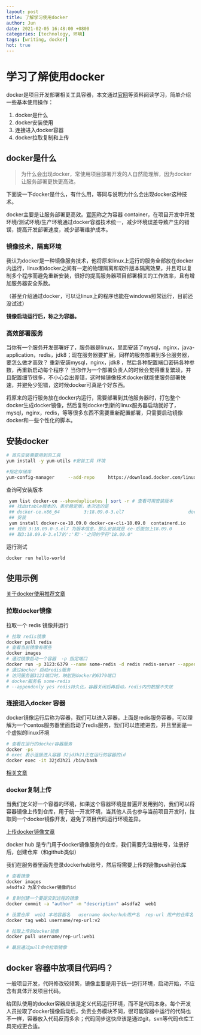 ```yaml
---
layout: post
title: 了解学习使用docker
author: Jun
date: 2021-02-05 16:48:00 +0800
categories: [technology, 环境]
tags: [writing, docker]
hot: true
---
```




# 学习了解使用docker

docker是项目开发部署相关工具容器，本文通过[官网](https://www.docker.com/)等资料阅读学习，简单介绍一些基本使用操作：

1. docker是什么 
2. docker安装使用
3. 连接进入docker容器
4. docker拉取复制和上传

<!--more-->

## docker是什么

> 为什么会出现docker，常使用项目部署开发的人自然能理解，因为docker让服务部署更快更高效。

下面说一下docker是什么，有什么用，等同与说明为什么会出现docker这种技术。

docker主要是让服务部署更高效。[官网](https://www.docker.com/resources/what-container)称之为容器 container，在项目开发中开发环境/测试环境/生产环境通过docker容器技术统一，减少环境误差导致产生的错误，提高开发部署速度，减少部署维护成本。

### 镜像技术，隔离环境

我认为docker是一种镜像服务技术，他将原来linux上运行的服务全部放在docker内运行，linux和docker之间有一定的物理隔离和软件版本隔离效果，并且可以复制多个程序而避免重新安装，很好的提高服务器项目部署相关的工作效率，且有增加服务器安全系数。

（甚至介绍通过docker，可以让linux上的程序也能在windows照常运行，目前还没试过）

**镜像启动运行后，称之为容器。**

### 高效部署服务

当你有一个服务开发部署好了，服务器是linux，里面安装了mysql，nginx，java-application，redis，jdk8；现在服务器要扩展，同样的服务部署到多台服务器，要怎么做才高效？ 重新安装mysql，nginx，jdk8 ，然后各种配置端口密码各种参数，再重新启动每个程序？ 当你作为一个部署负责人的时候会觉得重复繁琐，并且配置细节很多，不小心会出差错，这时候镜像技术docker就能使服务部署快速，并避免少犯错，这时候docker可真是个好东西。

将原来的运行服务放在docker内运行，需要部署到其他服务器时，打包整个docker生成docker镜像，然后复制docker到新的linux服务器启动就好了，mysql，nginx，redis，等等很多东西不需要重新配置部署，只需要启动镜像docker和一些个性化的脚本。



## 安装docker



```bash
# 首先安装需要用到的工具
yum install -y yum-utils #安装工具 环境

#指定存储库
yum-config-manager     --add-repo     https://download.docker.com/linux/centos/docker-ce.repo
```



查询可安装版本

```bash
 yum list docker-ce --showduplicates | sort -r # 查看可用安装版本
 ## 找出stable版本的，表示稳定版，本次选的是
 ## docker-ce.x86_64         3:18.09.0-3.el7                        docker-ce-stable ##
 ## 安装
 yum install docker-ce-18.09.0 docker-ce-cli-18.09.0  containerd.io
 ## 规则 3:18.09.0-3.el7 为版本信息，那么安装就是 ce-后面加上18.09.0 
 ## 取3:18.09.0-3.el7的':'和'-'之间的字符"18.09.0"
```



运行测试

```bash
docker run hello-world
```



## 使用示例

[关于docker使用推荐文章](https://www.cnblogs.com/l-y-h/p/12622730.html)

### 拉取docker镜像

拉取一个 redis 镜像并运行

```bash
# 拉取 redis镜像
docker pull redis
# 查看当前镜像有哪些
docker images
# 通过镜像启动一个容器  -p 指定端口
docker run -p 3123:6379 --name some-redis -d redis redis-server --appendonly yes
# 通过docker 启动redis服务  
# 访问服务器3123端口时，映射到docker的6379端口 
# docker服务名 some-redis 
# --appendonly yes redis持久化，容器关闭后再启动，redis内的数据不失效

```

### 连接进入docker 容器

docker镜像运行后称为容器，我们可以进入容器，上面是redis服务容器，可以理解为一个centos服务器里面启动了redis服务，我们可以连接进去，并且里面是一个虚拟的linux环境

```bash
# 查看在运行的docker容器服务
docker -ps
# exec 表示连接进入容器 32jd3h21正在运行的容器的id
docker exec -it 32jd3h21 /bin/bash 
```

[相关文章](https://www.cnblogs.com/xhyan/p/6593075.html)

### docker复制上传

当我们定义好一个容器的环境，如果这个容器环境是普遍开发用到的，我们可以将容器镜像上传到仓库，用于统一开发环境，当其他人员也参与当前项目开发时，拉取同一个docker镜像开发，避免了项目代码运行环境差异。



[上传docker镜像文章](https://blog.csdn.net/qq_40568770/article/details/106868889)

docker hub 是专门用于docker镜像服务的仓库，我们需要先注册帐号，注册好后，创建仓库（和github类似）

我们在服务器里面先登录dockerhub账号，然后将需要上传的镜像push到仓库

```bash
# 查看镜像 
docker images
a4sdfa2 为某个docker镜像的id

# 复制创建一个要提交到远程的镜像
docker commit -a "author" -m "description" a4sdfa2  web1

# 设置仓库  web1 本地容器名   username dockerhub用户名  rep-url 用户的仓库名  v2 标签名
docker tag web1 username/rep-url:v2

# 拉取上传的docker镜像
docker pull username/rep-url:web1

# 最后通过pull命令拉取镜像 
```



## docker 容器中放项目代码吗？

一般项目开发，代码修改较频繁，镜像主要是用于统一运行环境，启动开始，不应含有具体开发项目代码。

给团队使用的docker容器应该是定义代码运行环境，而不是代码本身。每个开发人员拉取了docker镜像启动后，负责业务模块不同，很可能容器中运行的代码也不一样，容器放入代码反而多余；代码同步这快应该是通过git，svn等代码仓库工具完成更合适。